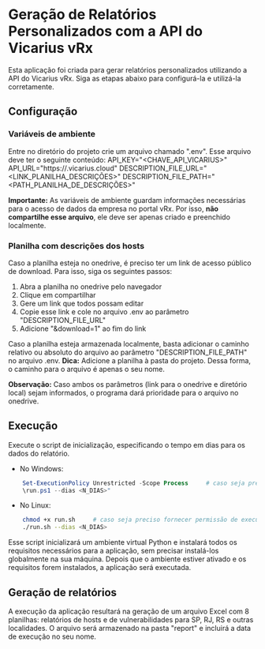 # Geração de Relatórios Personalizados com a API do Vicarius vRx  
Esta aplicação foi criada para gerar relatórios personalizados utilizando a API do Vicarius vRx. Siga as etapas abaixo para configurá-la e utilizá-la corretamente.  

## Configuração
### Variáveis de ambiente
Entre no diretório do projeto crie um arquivo chamado ".env". Esse arquivo deve ter o seguinte conteúdo:
API_KEY="<CHAVE_API_VICARIUS>"
API_URL="https://<EMPRESA>.vicarius.cloud"
DESCRIPTION_FILE_URL="<LINK_PLANILHA_DESCRIÇÕES>"
DESCRIPTION_FILE_PATH="<PATH_PLANILHA_DE_DESCRIÇÕES>"

**Importante:** As variáveis de ambiente guardam informações necessárias para o acesso de dados da empresa no portal vRx. Por isso, **não compartilhe esse arquivo**, ele deve ser apenas criado e preenchido localmente.

### Planilha com descrições dos hosts
Caso a planilha esteja no onedrive, é preciso ter um link de acesso público de download.
Para isso, siga os seguintes passos:
1. Abra a planilha no onedrive pelo navegador
2. Clique em compartilhar
3. Gere um link que todos possam editar
4. Copie esse link e cole no arquivo .env ao parâmetro "DESCRIPTION_FILE_URL"
5. Adicione "&download=1" ao fim do link

Caso a planilha esteja armazenada localmente, basta adicionar o caminho relativo ou absoluto do arquivo ao parâmetro "DESCRIPTION_FILE_PATH" no arquivo .env. **Dica:** Adicione a planilha à pasta do projeto. Dessa forma, o caminho para o arquivo é apenas o seu nome.

**Observação:** Caso ambos os parâmetros (link para o onedrive e diretório local) sejam informados, o programa dará prioridade para o arquivo no onedrive.

## Execução
Execute o script de inicialização, especificando o tempo em dias para os dados do relatório.

- No Windows:
```powershell
    Set-ExecutionPolicy Unrestricted -Scope Process     # caso seja preciso fornecer permissão de execução
    \run.ps1 --dias <N_DIAS>"
```
- No Linux:
```bash
    chmod +x run.sh     # caso seja preciso fornecer permissão de execução
    ./run.sh --dias <N_DIAS>
```

Esse script inicializará um ambiente virtual Python e instalará todos os requisitos necessários para a aplicação, sem precisar instalá-los globalmente na sua máquina. Depois que o ambiente estiver ativado e os requisitos forem instalados, a aplicação será executada.

## Geração de relatórios
A execução da aplicação resultará na geração de um arquivo Excel com 8 planilhas: relatórios de hosts e de vulnerabilidades para SP, RJ, RS e outras localidades. O arquivo será armazenado na pasta "report" e incluirá a data de execução no seu nome.